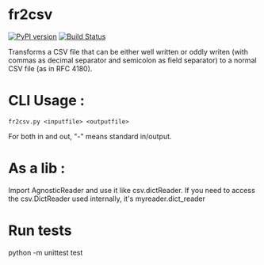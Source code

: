 fr2csv
======

[![PyPI version](https://badge.fury.io/py/fr2csv.svg)](http://badge.fury.io/py/fr2csv)
[![Build Status](https://travis-ci.org/ewjoachim/fr2csv.svg?branch=master)](https://travis-ci.org/ewjoachim/fr2csv)

Transforms a CSV file that can be either well written or oddly writen
(with commas as decimal separator and semicolon as field separator) to a
normal CSV file (as in RFC 4180).

CLI Usage :
===========

    fr2csv.py <inputfile> <outputfile>

For both in and out, "-" means standard in/output.

As a lib :
==========

Import AgnosticReader and use it like csv.dictReader. If you need to access
the csv.DictReader used internally, it's myreader.dict_reader


Run tests
=========

python -m unittest test
